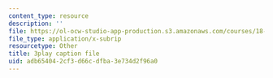```yaml
---
content_type: resource
description: ''
file: https://ol-ocw-studio-app-production.s3.amazonaws.com/courses/18-01sc-single-variable-calculus-fall-2010/adb654042cf3d66cdfba3e734d2f96a0_hjZhPczMkL4.srt
file_type: application/x-subrip
resourcetype: Other
title: 3play caption file
uid: adb65404-2cf3-d66c-dfba-3e734d2f96a0
---
```


